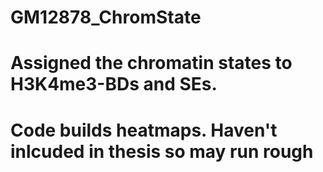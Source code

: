 # GM12878_ChromState

# Assigned the chromatin states to H3K4me3-BDs and SEs.

# Code builds heatmaps. Haven't inlcuded in thesis so may run rough
